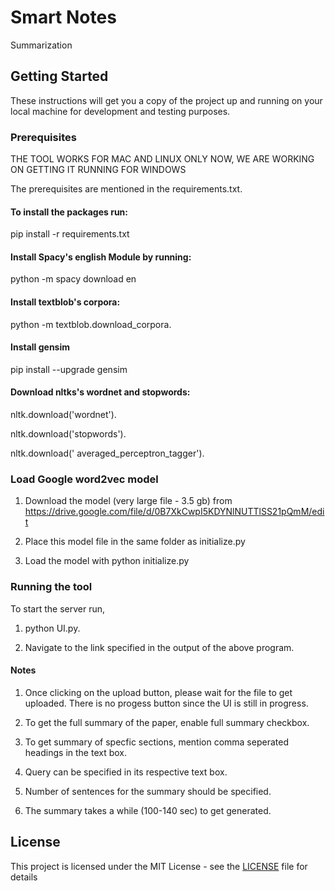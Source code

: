 # Smart Notes

Summarization

## Getting Started

These instructions will get you a copy of the project up and running on your local machine for development and testing purposes. 

### Prerequisites

THE TOOL WORKS FOR MAC AND LINUX ONLY NOW, WE ARE WORKING ON GETTING IT RUNNING FOR WINDOWS

The prerequisites are mentioned in the requirements.txt. 

#### To install the packages run:

pip install -r requirements.txt


#### Install Spacy's english Module by running:

python -m spacy download en


#### Install textblob's corpora:  

python -m textblob.download_corpora. 

#### Install gensim

pip install --upgrade gensim

#### Download nltks's wordnet and stopwords:  

nltk.download('wordnet'). 

nltk.download('stopwords'). 

nltk.download(' averaged_perceptron_tagger'). 

### Load Google word2vec model

1. Download the model (very large file - 3.5 gb) from https://drive.google.com/file/d/0B7XkCwpI5KDYNlNUTTlSS21pQmM/edit

2. Place this model file in the same folder as initialize.py

3. Load the model with python initialize.py

### Running the tool

To start the server run,  

1. python UI.py. 


2. Navigate to the link specified in the output of the above program. 

#### Notes

1. Once clicking on the upload button, please wait for the file to get uploaded. There is no progess button since the UI is still in progress.  

2. To get the full summary of the paper, enable full summary checkbox.  
3. To get summary of specfic sections, mention comma seperated headings in the text box.  
4. Query can be specified in its respective text box. 
5. Number of sentences for the summary should be specified.  
6. The summary takes a while (100-140 sec) to get generated.



## License

This project is licensed under the MIT License - see the [LICENSE](LICENSE.md) file for details



